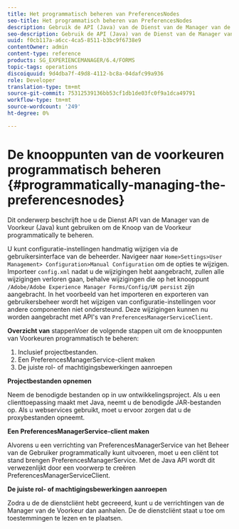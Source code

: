 ```yaml
---
title: Het programmatisch beheren van PreferencesNodes
seo-title: Het programmatisch beheren van PreferencesNodes
description: Gebruik de API (Java) van de Dienst van de Manager van de Voorkeur om de Knooppunten van de Voorkeur programmatically te beheren.
seo-description: Gebruik de API (Java) van de Dienst van de Manager van de Voorkeur om de Knooppunten van de Voorkeur programmatically te beheren.
uuid: f0cb117a-a6cc-4ca5-8511-b3bc9f6738e9
contentOwner: admin
content-type: reference
products: SG_EXPERIENCEMANAGER/6.4/FORMS
topic-tags: operations
discoiquuid: 9d4dba7f-49d8-4112-bc8a-04dafc99a936
role: Developer
translation-type: tm+mt
source-git-commit: 75312539136bb53cf1db1de03fc0f9a1dca49791
workflow-type: tm+mt
source-wordcount: '249'
ht-degree: 0%

---
```



# De knooppunten van de voorkeuren programmatisch beheren {#programmatically-managing-the-preferencesnodes}

Dit onderwerp beschrijft hoe u de Dienst API van de Manager van de Voorkeur (Java) kunt gebruiken om de Knoop van de Voorkeur programmatically te beheren.

U kunt configuratie-instellingen handmatig wijzigen via de gebruikersinterface van de beheerder. Navigeer naar `Home>Settings>User Management> Configuration>Manual Configuration` om de opties te wijzigen. Importeer `config.xml` nadat u de wijzigingen hebt aangebracht, zullen alle wijzigingen verloren gaan, behalve wijzigingen die op het knooppunt `/Adobe/Adobe Experience Manager Forms/Config/UM persist` zijn aangebracht. In het voorbeeld van het importeren en exporteren van gebruikersbeheer wordt het wijzigen van configuratie-instellingen voor andere componenten niet ondersteund. Deze wijzigingen kunnen nu worden aangebracht met API&#39;s van `PreferencesManagerServiceClient`.

**Overzicht van** stappenVoer de volgende stappen uit om de knooppunten van Voorkeuren programmatisch te beheren:

1. Inclusief projectbestanden.
1. Een PreferencesManagerService-client maken
1. De juiste rol- of machtigingsbewerkingen aanroepen

**Projectbestanden opnemen**

Neem de benodigde bestanden op in uw ontwikkelingsproject. Als u een clienttoepassing maakt met Java, neemt u de benodigde JAR-bestanden op. Als u webservices gebruikt, moet u ervoor zorgen dat u de proxybestanden opneemt.

**Een PreferencesManagerService-client maken**

Alvorens u een verrichting van PreferencesManagerService van het Beheer van de Gebruiker programmatically kunt uitvoeren, moet u een cliënt tot stand brengen PreferencesManagerService. Met de Java API wordt dit verwezenlijkt door een voorwerp te creëren PreferencesManagerServiceClient.

**De juiste rol- of machtigingsbewerkingen aanroepen**

Zodra u de de dienstcliënt hebt gecreeerd, kunt u de verrichtingen van de Manager van de Voorkeur dan aanhalen. De de dienstcliënt staat u toe om toestemmingen te lezen en te plaatsen.
